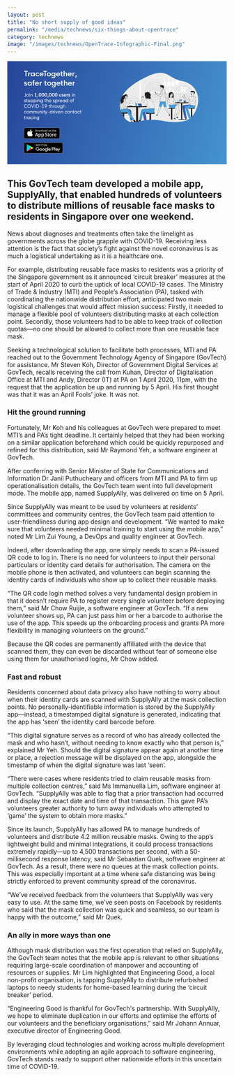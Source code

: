```yaml
---
layout: post
title: "No short supply of good ideas"
permalink: "/media/technews/six-things-about-opentrace"
category: technews
image: "/images/technews/OpenTrace-Infographic-Final.png"
---
```

![TraceTogether GovTech reaches one million](/images/technews/TraceTogether-1m-banner.png)

This GovTech team developed a mobile app, SupplyAlly, that enabled hundreds of volunteers to distribute millions of reusable face masks to residents in Singapore over one weekend. 
---

News about diagnoses and treatments often take the limelight as governments across the globe grapple with COVID-19. Receiving less attention is the fact that society’s fight against the novel coronavirus is as much a logistical undertaking as it is a healthcare one.

For example, distributing reusable face masks to residents was a priority of the Singapore government as it announced ‘circuit breaker’ measures at the start of April 2020 to curb the uptick of local COVID-19 cases. The Ministry of Trade & Industry (MTI) and People’s Association (PA), tasked with coordinating the nationwide distribution effort, anticipated two main logistical challenges that would affect mission success: Firstly, it needed to manage a flexible pool of volunteers distributing masks at each collection point. Secondly, those volunteers had to be able to keep track of collection quotas—no one should be allowed to collect more than one reusable face mask.

Seeking a technological solution to facilitate both processes, MTI and PA reached out to the Government Technology Agency of Singapore (GovTech) for assistance. Mr Steven Koh, Director of Government Digital Services at GovTech, recalls receiving the call from Kuhan, Director of Digitalisation Office at MTI and Andy, Director (IT) at PA on 1 April 2020, 11pm, with the request that the application be up and running by 5 April. His first thought was that it was an April Fools’ joke. It was not. 

### **Hit the ground running**

Fortunately, Mr Koh and his colleagues at GovTech were prepared to meet MTI’s and PA’s tight deadline. It certainly helped that they had been working on a similar application beforehand which could be quickly repurposed and refined for this distribution, said Mr Raymond Yeh, a software engineer at GovTech.

After conferring with Senior Minister of State for Communications and Information Dr Janil Puthucheary and officers from MTI and PA to firm up operationalisation details, the GovTech team went into full development mode. The mobile app, named SupplyAlly, was delivered on time on 5 April.

Since SupplyAlly was meant to be used by volunteers at residents’ committees and community centres, the GovTech team paid attention to user-friendliness during app design and development. “We wanted to make sure that volunteers needed minimal training to start using the mobile app,” noted Mr Lim Zui Young, a DevOps and quality engineer at GovTech. 

Indeed, after downloading the app, one simply needs to scan a PA-issued QR code to log in. There is no need for volunteers to input their personal particulars or identity card details for authorisation. The camera on the mobile phone is then activated, and volunteers can begin scanning the identity cards of individuals who show up to collect their reusable masks.

“The QR code login method solves a very fundamental design problem in that it doesn’t require PA to register every single volunteer before deploying them,” said Mr Chow Ruijie, a software engineer at GovTech. “If a new volunteer shows up, PA can just pass him or her a barcode to authorise the use of the app. This speeds up the onboarding process and grants PA more flexibility in managing volunteers on the ground.”

Because the QR codes are permanently affiliated with the device that scanned them, they can even be discarded without fear of someone else using them for unauthorised logins, Mr Chow added. 

### **Fast and robust**

Residents concerned about data privacy also have nothing to worry about when their identity cards are scanned with SupplyAlly at the mask collection points. No personally-identifiable information is stored by the SupplyAlly app—instead, a timestamped digital signature is generated, indicating that the app has ‘seen’ the identity card barcode before.

“This digital signature serves as a record of who has already collected the mask and who hasn’t, without needing to know exactly who that person is,” explained Mr Yeh. Should the digital signature appear again at another time or place, a rejection message will be displayed on the app, alongside the timestamp of when the digital signature was last ‘seen’.

“There were cases where residents tried to claim reusable masks from multiple collection centres,” said Ms Immanuella Lim, software engineer at GovTech. “SupplyAlly was able to flag that a prior transaction had occurred and display the exact date and time of that transaction. This gave PA’s volunteers greater authority to turn away individuals who attempted to ‘game’ the system to obtain more masks.”

Since its launch, SupplyAlly has allowed PA to manage hundreds of volunteers and distribute 4.2 million reusable masks. Owing to the app’s lightweight build and minimal integrations, it could process transactions extremely rapidly—up to 4,500 transactions per second, with a 50-millisecond response latency, said Mr Sebastian Quek, software engineer at GovTech. As a result, there were no queues at the mask collection points. This was especially important at a time where safe distancing was being strictly enforced to prevent community spread of the coronavirus.

“We’ve received feedback from the volunteers that SupplyAlly was very easy to use. At the same time, we’ve seen posts on Facebook by residents who said that the mask collection was quick and seamless, so our team is happy with the outcome,” said Mr Quek. 

### **An ally in more ways than one**

Although mask distribution was the first operation that relied on SupplyAlly, the GovTech team notes that the mobile app is relevant to other situations requiring large-scale coordination of manpower and accounting of resources or supplies. Mr Lim highlighted that Engineering Good, a local non-profit organisation, is tapping SupplyAlly to distribute refurbished laptops to needy students for home-based learning during the ‘circuit breaker’ period.

“Engineering Good is thankful for GovTech's partnership. With SupplyAlly, we hope to eliminate duplication in our efforts and optimise the efforts of our volunteers and the beneficiary organisations,” said Mr Johann Annuar, executive director of Engineering Good. 

By leveraging cloud technologies and working across multiple development environments while adopting an agile approach to software engineering, GovTech stands ready to support other nationwide efforts in this uncertain time of COVID-19.
